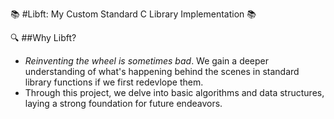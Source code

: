 📚 #Libft: My Custom Standard C Library Implementation 📚

🔍 ##Why Libft?
- _Reinventing the wheel is sometimes bad_. We gain a deeper understanding of what's happening behind the scenes in standard library functions if we first redevlope them.
- Through this project, we delve into basic algorithms and data structures, laying a strong foundation for future endeavors.
